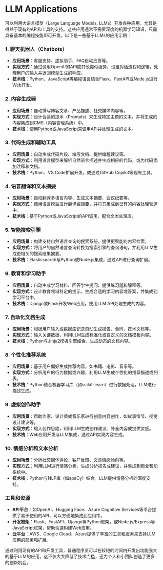# LLM Applications

可以利用大语言模型（Large Language Models, LLMs）开发各种应用，尤其是得益于现有的API和工具的支持。这些应用通常不需要深度的机器学习知识，只需具备基本的编程技能即可开发。以下是一些基于LLMs的应用示例：

### 1. **聊天机器人（Chatbots）**
   - **应用场景**：客服支持、虚拟助手、FAQ自动应答等。
   - **实现方式**：通过调用OpenAI的API或其他类似服务，设置对话流程和逻辑，处理用户的输入并返回模型生成的响应。
   - **技术栈**：Python、JavaScript等编程语言结合Flask、FastAPI或Node.js进行Web开发。

### 2. **内容生成器**
   - **应用场景**：自动撰写博客文章、产品描述、社交媒体内容等。
   - **实现方式**：设计合适的提示（Prompts）来生成特定主题的文本，并将生成的内容集成到CMS（内容管理系统）中。
   - **技术栈**：使用Python或JavaScript来调用API并处理生成的文本。

### 3. **代码生成和辅助工具**
   - **应用场景**：自动生成代码片段、编写文档、提供编程建议等。
   - **实现方式**：利用语言模型来解析自然语言描述并生成相应的代码，或为代码添加注释和文档。
   - **技术栈**：Python、VS Code扩展开发，或通过GitHub Copilot等现有工具。

### 4. **语言翻译和文本摘要**
   - **应用场景**：自动翻译多语言内容、生成文本摘要、会议纪要等。
   - **实现方式**：调用语言模型进行翻译或摘要，并将其集成到已有的内容处理管道中。
   - **技术栈**：基于Python或JavaScript的API调用，配合文本处理库。

### 5. **智能搜索引擎**
   - **应用场景**：构建支持自然语言查询的搜索系统，提供更智能的内容检索。
   - **实现方式**：将用户的自然语言查询转换为搜索引擎的查询语句，并利用LLM生成更相关的搜索结果摘要。
   - **技术栈**：Elasticsearch与Python或Node.js集成，通过API进行查询扩展。

### 6. **教育和学习助手**
   - **应用场景**：自动生成学习材料、回答学生提问、提供练习题和解释等。
   - **实现方式**：设计教育领域特定的提示，生成合适的学习内容或答案，并集成到学习平台中。
   - **技术栈**：Django或Flask开发Web应用，使用LLM API处理生成的内容。

### 7. **自动化文档生成**
   - **应用场景**：根据用户输入或数据库记录自动生成报告、合同、技术文档等。
   - **实现方式**：输入关键数据，利用LLM生成标准化或自定义的文档模板内容。
   - **技术栈**：Python与Jinja2模板引擎结合，生成动态的文档内容。

### 8. **个性化推荐系统**
   - **应用场景**：基于用户偏好生成推荐内容，如书籍、电影、音乐等。
   - **实现方式**：分析用户的行为数据或兴趣，利用LLM生成个性化的推荐描述或列表。
   - **技术栈**：Python结合机器学习库（如scikit-learn）进行数据处理，LLM进行描述生成。

### 9. **虚拟创作助手**
   - **应用场景**：帮助作家、设计师或音乐家进行创意内容创作，如故事情节、视觉设计建议等。
   - **实现方式**：输入创作思路，利用LLM生成创作建议、补全内容或提供灵感。
   - **技术栈**：Web应用开发与LLM集成，通过API实现内容生成。

### 10. **情感分析和文本分析**
   - **应用场景**：分析社交媒体评论、客户反馈、文章情感倾向等。
   - **实现方式**：利用LLM进行情感分析，生成分析报告或建议，并集成到商业智能系统中。
   - **技术栈**：Python与NLP库（如spaCy）结合，LLM提供情感分析的深度支持。

### 工具和资源
- **API平台**：如OpenAI、Hugging Face、Azure Cognitive Services等平台提供了易于使用的API，可以方便地集成到应用中。
- **开发框架**：Flask、FastAPI、Django等Python框架，或Node.js/Express等JavaScript框架，帮助快速构建Web应用。
- **云平台**：AWS、Google Cloud、Azure提供了丰富的工具和服务来支持LLM应用的部署和扩展。

通过利用现有的API和开发工具，普通程序员可以在较短的时间内开发出功能强大的基于LLM的应用。这不仅大大降低了技术门槛，还为个人和小团队创造了更多的创新机会。